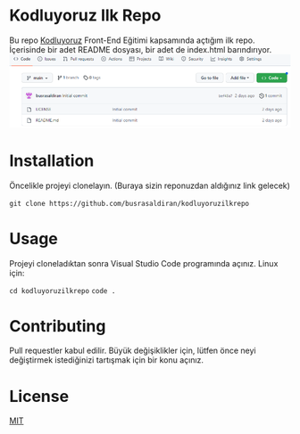 # Kodluyoruz Ilk Repo
Bu repo [Kodluyoruz](https://kodluyoruz.org/tr/kodluyoruz/) Front-End Eğitimi kapsamında açtığım ilk repo. İçerisinde bir adet README dosyası, bir adet de index.html barındırıyor.
![](https://github.com/busrasaldiran/kodluyoruzilkrepo/blob/0ca42c35f744997c7a28e5124112e1d0677ba78a/Ekran%20g%C3%B6r%C3%BCnt%C3%BCs%C3%BC%202023-01-09%20163215.png)
# Installation
Öncelikle projeyi clonelayın. (Buraya sizin reponuzdan aldığınız link gelecek)

`git clone https://github.com/busrasaldiran/kodluyoruzilkrepo `
# Usage
Projeyi cloneladıktan sonra Visual Studio Code programında açınız.
Linux için:

```cd kodluyoruzilkrepo```
```code .```
# Contributing
 Pull requestler kabul edilir. Büyük değişiklikler için, lütfen önce neyi değiştirmek istediğinizi tartışmak için bir konu açınız.
 # License
 [MIT](https://choosealicense.com/licenses/mit/)